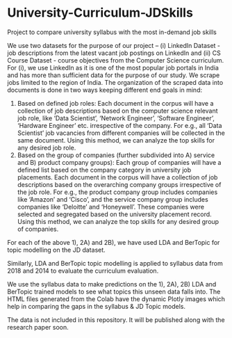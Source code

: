 # University-Curriculum-JDSkills

Project to compare university syllabus with the most in-demand job skills

We use two datasets for the purpose of our project – (i) LinkedIn Dataset - job descriptions from the latest vacant job postings on LinkedIn and (ii) CS Course Dataset - course objectives from the Computer Science curriculum. 
For (i), we use LinkedIn as it is one of the most popular job portals in India and has more than sufficient data for the purpose of our study. We scrape jobs limited to the region of India. The organization of the scraped data into documents is done in two ways keeping different end goals in mind:

1) Based on defined job roles: Each document in the corpus will have a collection of job descriptions based on the computer science relevant job role, like ‘Data      Scientist’, ‘Network Engineer’, ‘Software Engineer’, ‘Hardware Engineer’ etc. irrespective of the company. For e.g., all ‘Data Scientist’ job vacancies from        different companies will be collected in the same document. Using this method, we can analyze the top skills for any desired job role. 
1) Based on the group of companies (further subdivided into A) service and B) product company groups): Each group of companies will have a defined list based on the    company category in university job placements. Each document in the corpus will have a collection of job descriptions based on the overarching company groups        irrespective of the job role. For e.g., the product company group includes companies like ‘Amazon’ and ‘Cisco’, and the service company group includes companies    like ‘Deloitte’ and ‘Honeywell’. These companies were selected and segregated based on the university placement record. Using this method, we can analyze the top    skills for any desired group of companies.

For each of the above 1), 2A) and 2B), we have used LDA and BerTopic for topic modelling on the JD dataset. 

Similarly, LDA and BerTopic topic modelling is applied to syllabus data from 2018 and 2014 to evaluate the curriculum evaluation. 

We use the syllabus data to make predictions on the 1), 2A), 2B) LDA and BerTopic trained models to see what topics this unseen data falls into. The HTML files generated from the Colab have the dynamic Plotly images which help in comparing the gaps in the syllabus & JD Topic models. 

The data is not included in this repository. It will be published along with the research paper soon.  

